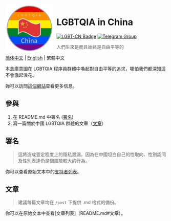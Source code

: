 <img width="150" height="150" align="left" style="float: left; margin: 0 10px 0 0;" alt="LGBT-CN logo" src="https://github.com/LGBT-CN/logo/raw/master/LGBTQIA-China.png">

# LGBTQIA in China

[![LGBT-CN Badge](https://img.shields.io/badge/Support-LGBTQIA-FF0000?style=flat-square)](https://git.io/JfJiO)
[![Telegram Group](https://img.shields.io/badge/Telegram-LGBTCN-FFA500.svg?style=flat-square)](https://t.me/LGBTCN)
> 人們生來是而且始終是自由平等的

[简体中文](README.md) | [English](README.EN.md) | 繁體中文

本倉庫意圖在 LGBTQIA 程序員群體中喚起對自由平等的追求，哪怕我們都深知這不會激起浪花。

妳可以訪問[這個網站](https://cnlgbt.org/traditional-chinese.html)查看更多信息。

## 參與

1. 在 README.md 中署名 ([署名](README.md#署名))
2. 寫一篇關於中國 LGBTQIA 群體的文章（[文章](README.md#文章)）

## 署名

> 這將造成壹定程度上的隱私泄漏，因為在中國坦白自己的性取向、性別認同及性別表達仍是個風險較大的行為。

你可以查看原始文本中的[支持者列表](README.md#署名)。

## 文章

> 建議每篇文章均在 `/post` 下提供 .md 格式的備份。

你可以在原始文本中查看[文章列表]（README.md#文章）。
